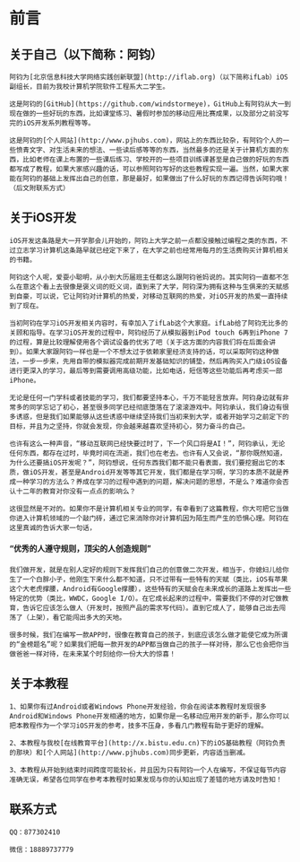 # 前言

## 关于自己（以下简称：阿钧）

    阿钧为[北京信息科技大学网络实践创新联盟](http://iflab.org)（以下简称ifLab）iOS副组长，目前为我校计算机学院软件工程系大二学生。

    这是阿钧的[GitHub](https://github.com/windstormeye)，GitHub上有阿钧从大一到现在做的一些好玩的东西，比如课堂练习、暑假时参加的移动应用比赛成果，以及部分之前没写完的iOS开发系列教程等等。

    这是阿钧的[个人网站](http://www.pjhubs.com)，网站上的东西比较杂，有阿钧个人的一些愤青文字、对生活未来的想法、一些读后感等等的东西，当然最多的还是关于计算机方面的东西，比如老师在课上布置的一些课后练习、学校开的一些项目训练课甚至是自己做的好玩的东西都写成了教程，如果大家感兴趣的话，可以参照阿钧写好的这些教程实现一遍。当然，如果大家能在阿钧的基础上发挥出自己的创意，那是最好，如果做出了什么好玩的东西记得告诉阿钧哦！（后文附联系方式）

## 关于iOS开发

    iOS开发这条路是大一开学那会儿开始的，阿钧上大学之前一点都没接触过编程之类的东西，不过立志学习计算机这条路早就已经定下来了，在大学之前也经常用每月的生活费购买计算机相关的书籍。

    阿钧这个人呢，爱耍小聪明，从小到大历届班主任都这么跟阿钧爸妈说的。其实阿钧一直都不怎么在意这个看上去很像是褒义词的贬义词，直到来了大学，阿钧深为拥有这种与生俱来的天赋感到自豪，可以说，它让阿钧对计算机的热爱，对移动互联网的热爱，对iOS开发的热爱一直持续到了现在。

    当初阿钧在学习iOS开发相关内容时，有幸加入了ifLab这个大家庭。ifLab给了阿钧无比多的关顾和指导。在学习iOS开发的过程中，阿钧经历了从模拟器到iPod touch 6再到iPhone 7的过程，算是比较理解使用各个调试设备的优劣了吧（关于这方面的内容我们将在后面会讲到）。如果大家跟阿钧一样也是一个不想太过于依赖家里经济支持的话，可以采取阿钧这种做法，一步一步来，先用自带的模拟器完成前期开发基础知识的铺垫，然后再购买入门级iOS设备进行更深入的学习，最后等到需要调用高级功能，比如电话，短信等这些功能后再考虑买一部iPhone。

    无论是任何一门学科或者技能的学习，我们都要坚持本心，千万不能轻言放弃。阿钧身边就有非常多的同学忘记了初心，甚至很多同学已经彻底堕落在了滚滚游戏中。阿钧承认，我们身边有很多诱惑，但是我们如果能够从这些诱惑中继续坚持我们当初来到大学，或者开始学习之前定下的目标，并且为之坚持，你就会发现，你会越来越喜欢坚持初心，努力奋斗的自己。

    也许有这么一种声音，“移动互联网已经快要过时了，下一个风口将是AI！”，阿钧承认，无论任何东西，都存在过时，毕竟时间在流逝，我们也在老去。也许有人又会说，“那你既然知道，为什么还要搞iOS开发呢？”，阿钧想说，任何东西我们都不能只看表面，我们要挖掘出它的本质，做iOS开发，甚至是Android开发等等其它开发，我们都是在学习啊，学习的本质不就是养成一种学习的方法么？养成在学习的过程中遇到的问题，解决问题的思想，不是么？难道你会否认十二年的教育对你没有一点点的影响么？

    这很显然是不对的。如果你不是计算机相关专业的同学，有幸看到了这篇教程，你大可把它当做你进入计算机领域的一个敲门砖，通过它来消除你对计算机因为陌生而产生的恐惧心理。阿钧在这里真诚的告诉大家一句话，

####                                                          “优秀的人遵守规则，顶尖的人创造规则”

    我们做开发，就是在别人定好的规则下发挥我们自己的创意做二次开发，相当于，你媳妇儿给你生了一个白胖小子，他刚生下来什么都不知道，只不过带有一些特有的天赋（类比，iOS有苹果这个大老虎撑腰，Android有Google撑腰），这些特有的天赋会在未来成长的道路上发挥出一些特定的优势（类比，WWDC，Google I/O）。在它成长起来的过程中，需要我们不停的对它做教育，告诉它应该怎么做人（开发时，按照产品的需求写代码）。直到它成人了，能够自己出去闯荡了（上架），看它能闯出多大的天地。

    很多时候，我们在编写一款APP时，很像在教育自己的孩子，到底应该怎么做才能使它成为所谓的“金榜题名”呢？如果我们把每一款开发的APP都当做自己的孩子一样对待，那么它也会把你当做爸爸一样对待，在未来某个时刻给你一份大大的惊喜！

## 关于本教程

    1、如果你有过Android或者Windows Phone开发经验，你会在阅读本教程时发现很多Android和Windows Phone开发相通的地方，如果你是一名移动应用开发的新手，那么你可以把本教程作为一个学习iOS开发的参考，技多不压身，多看几门教程有助于更好的理解。

    2、本教程与我校[在线教育平台](http://x.bistu.edu.cn)下的iOS基础教程（阿钧负责的那块）和[个人网站](http://www.pjhubs.com)同步更新，内容适当删减。

    3、本教程从开始到结束时间跨度可能较长，并且因为只有阿钧一个人在编写，不保证每节内容准确无误，希望各位同学在参考本教程时如果发现与你的认知出现了差错的地方请及时告知！

## 联系方式

    QQ：877302410

    微信：18889737779



